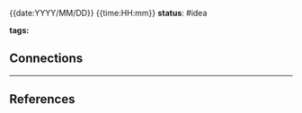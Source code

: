 {{date:YYYY/MM/DD}} {{time:HH:mm}}
**status**: #idea

**tags:**




## Connections

---
## References